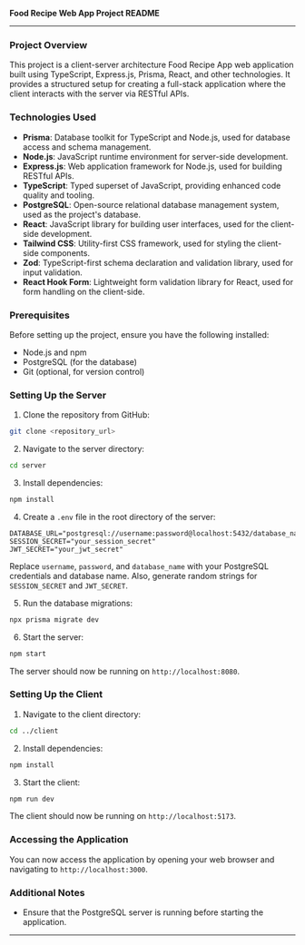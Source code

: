 **Food Recipe Web App Project README**

---

### Project Overview

This project is a client-server architecture Food Recipe App web application built using TypeScript, Express.js, Prisma, React, and other technologies. It provides a structured setup for creating a full-stack application where the client interacts with the server via RESTful APIs.

### Technologies Used
- **Prisma**: Database toolkit for TypeScript and Node.js, used for database access and schema management.
- **Node.js**: JavaScript runtime environment for server-side development.
- **Express.js**: Web application framework for Node.js, used for building RESTful APIs.
- **TypeScript**: Typed superset of JavaScript, providing enhanced code quality and tooling.
- **PostgreSQL**: Open-source relational database management system, used as the project's database.
- **React**: JavaScript library for building user interfaces, used for the client-side development.
- **Tailwind CSS**: Utility-first CSS framework, used for styling the client-side components.
- **Zod**: TypeScript-first schema declaration and validation library, used for input validation.
- **React Hook Form**: Lightweight form validation library for React, used for form handling on the client-side.

### Prerequisites

Before setting up the project, ensure you have the following installed:

- Node.js and npm
- PostgreSQL (for the database)
- Git (optional, for version control)

### Setting Up the Server

1. Clone the repository from GitHub:

```bash
git clone <repository_url>
```

2. Navigate to the server directory:

```bash
cd server
```

3. Install dependencies:

```bash
npm install
```

4. Create a `.env` file in the root directory of the server:

```plaintext
DATABASE_URL="postgresql://username:password@localhost:5432/database_name"
SESSION_SECRET="your_session_secret"
JWT_SECRET="your_jwt_secret"
```

Replace `username`, `password`, and `database_name` with your PostgreSQL credentials and database name. Also, generate random strings for `SESSION_SECRET` and `JWT_SECRET`.

5. Run the database migrations:

```bash
npx prisma migrate dev
```

6. Start the server:

```bash
npm start
```

The server should now be running on `http://localhost:8080`.

### Setting Up the Client

1. Navigate to the client directory:

```bash
cd ../client
```

2. Install dependencies:

```bash
npm install
```

3. Start the client:

```bash
npm run dev
```

The client should now be running on `http://localhost:5173`.

### Accessing the Application

You can now access the application by opening your web browser and navigating to `http://localhost:3000`.

### Additional Notes

- Ensure that the PostgreSQL server is running before starting the application.

---

